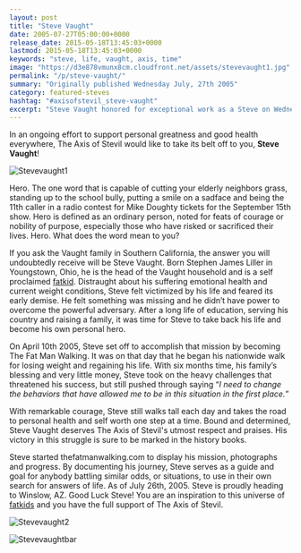 ```yaml
---
layout: post
title: "Steve Vaught"
date: 2005-07-27T05:00:00+0000
release_date: 2015-05-18T13:45:03+0000
lastmod: 2015-05-18T13:45:03+0000
keywords: "steve, life, vaught, axis, time"
image: "https://d3e878vmunx8cm.cloudfront.net/assets/stevevaught1.jpg"
permalink: "/p/steve-vaught/"
summary: "Originally published Wednesday July, 27th 2005"
category: featured-steves
hashtag: "#axisofstevil_steve-vaught"
excerpt: "Steve Vaught honored for exceptional work as a Steve on Wednesday July, 27th 2005"
---
```


[id_1]: https://d3e878vmunx8cm.cloudfront.net/assets/stevevaught1.jpg "Stevevaught1"[id_2]: https://d3e878vmunx8cm.cloudfront.net/assets/stevevaught2.jpg "Stevevaught2"[id_3]: https://d3e878vmunx8cm.cloudfront.net/assets/stevevaughtmural.jpg "Stevevaughtbar"

In an ongoing effort to support personal greatness and good health everywhere, The Axis of Stevil would like to take its belt off to you, **Steve Vaught**!

![Stevevaught1][id_1]

Hero. The one word that is capable of cutting your elderly neighbors grass, standing up to the school bully, putting a smile on a sadface and being the 11th caller in a radio contest for Mike Doughty tickets for the September 15th show. Hero is defined as an ordinary person, noted for feats of courage or nobility of purpose, especially those who have risked or sacrificed their lives. Hero. What does the word mean to you?

If you ask the Vaught family in Southern California, the answer you will undoubtedly receive will be Steve Vaught. Born Stephen James Liller in Youngstown, Ohio, he is the head of the Vaught household and is a self proclaimed [fatkid](/p/fatkid "fatkid"). Distraught about his suffering emotional health and current weight conditions, Steve felt victimized by his life and feared its early demise. He felt something was missing and he didn’t have power to overcome the powerful adversary. After a long life of education, serving his country and raising a family, it was time for Steve to take back his life and become his own personal hero.

On April 10th 2005, Steve set off to accomplish that mission by becoming The Fat Man Walking. It was on that day that he began his nationwide walk for losing weight and regaining his life. With six months time, his family’s blessing and very little money, Steve took on the heavy challenges that threatened his success, but still pushed through saying “*I need to change the behaviors that have allowed me to be in this situation in the first place.*”

With remarkable courage, Steve still walks tall each day and takes the road to personal health and self worth one step at a time. Bound and determined, Steve Vaught deserves The Axis of Stevil's utmost respect and praises. His victory in this struggle is sure to be marked in the history books.

Steve started thefatmanwalking.com to display his mission, photographs and progress. By documenting his journey, Steve serves as a guide and goal for anybody battling similar odds, or situations, to use in their own search for answers of life. As of July 26th, 2005. Steve is proudly heading to Winslow, AZ. Good Luck Steve! You are an inspiration to this universe of [fatkids](/p/fatkid "fatkids") and you have the full support of The Axis of Stevil.

![Stevevaught2][id_2]

![Stevevaughtbar][id_3]
